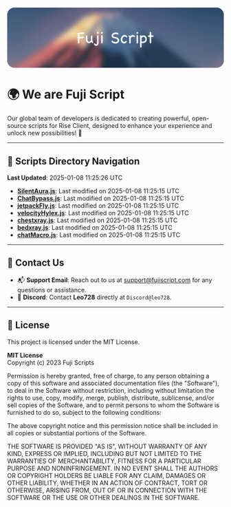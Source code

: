 ![Banner](.github/b.webp)

# 🌍 **We are Fuji Script**

Our global team of developers is dedicated to creating powerful, open-source scripts for Rise Client, designed to enhance your experience and unlock new possibilities! 🌟

---
<!-- SCRIPTS_NAVIGATION_START -->
## 📂 **Scripts Directory Navigation**

**Last Updated**: 2025-01-08 11:25:26 UTC

- **[SilentAura.js](scripts/SilentAura.js)**: Last modified on 2025-01-08 11:25:15 UTC
- **[ChatBypass.js](scripts/ChatBypass.js)**: Last modified on 2025-01-08 11:25:15 UTC
- **[jetpackFly.js](scripts/jetpackFly.js)**: Last modified on 2025-01-08 11:25:15 UTC
- **[velocityHylex.js](scripts/velocityHylex.js)**: Last modified on 2025-01-08 11:25:15 UTC
- **[chestxray.js](scripts/chestxray.js)**: Last modified on 2025-01-08 11:25:15 UTC
- **[bedxray.js](scripts/bedxray.js)**: Last modified on 2025-01-08 11:25:15 UTC
- **[chatMacro.js](scripts/chatMacro.js)**: Last modified on 2025-01-08 11:25:15 UTC

<!-- SCRIPTS_NAVIGATION_END -->

---

## 💬 **Contact Us**  
- 📬 **Support Email**: Reach out to us at [support@fujiscript.com](mailto:support@fujiscript.com) for any questions or assistance.  
- 💬 **Discord**: Contact **Leo728** directly at `Discord@leo728`.

---

## 📜 **License**

This project is licensed under the MIT License.  

**MIT License**  
Copyright (c) 2023 Fuji Scripts  

Permission is hereby granted, free of charge, to any person obtaining a copy of this software and associated documentation files (the "Software"), to deal in the Software without restriction, including without limitation the rights to use, copy, modify, merge, publish, distribute, sublicense, and/or sell copies of the Software, and to permit persons to whom the Software is furnished to do so, subject to the following conditions:  

The above copyright notice and this permission notice shall be included in all copies or substantial portions of the Software.  

THE SOFTWARE IS PROVIDED "AS IS", WITHOUT WARRANTY OF ANY KIND, EXPRESS OR IMPLIED, INCLUDING BUT NOT LIMITED TO THE WARRANTIES OF MERCHANTABILITY, FITNESS FOR A PARTICULAR PURPOSE AND NONINFRINGEMENT. IN NO EVENT SHALL THE AUTHORS OR COPYRIGHT HOLDERS BE LIABLE FOR ANY CLAIM, DAMAGES OR OTHER LIABILITY, WHETHER IN AN ACTION OF CONTRACT, TORT OR OTHERWISE, ARISING FROM, OUT OF OR IN CONNECTION WITH THE SOFTWARE OR THE USE OR OTHER DEALINGS IN THE SOFTWARE.  

